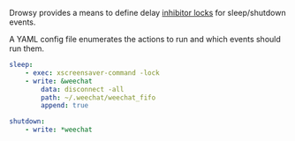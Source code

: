 Drowsy provides a means to define delay [inhibitor locks] for sleep/shutdown events.

A YAML config file enumerates the actions to run and which events should run them.

```yaml
sleep:
    - exec: xscreensaver-command -lock
    - write: &weechat
        data: disconnect -all
        path: ~/.weechat/weechat_fifo
        append: true

shutdown:
    - write: *weechat
```

[inhibitor locks]: https://www.freedesktop.org/wiki/Software/systemd/inhibit/
